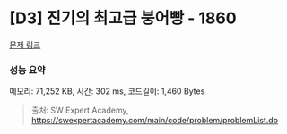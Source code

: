 # [D3] 진기의 최고급 붕어빵 - 1860 

[문제 링크](https://swexpertacademy.com/main/code/problem/problemDetail.do?contestProbId=AV5LsaaqDzYDFAXc) 

### 성능 요약

메모리: 71,252 KB, 시간: 302 ms, 코드길이: 1,460 Bytes



> 출처: SW Expert Academy, https://swexpertacademy.com/main/code/problem/problemList.do